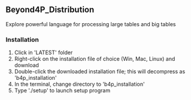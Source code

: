 ## Beyond4P_Distribution

Explore powerful language for processing large tables and big tables

### Installation
1. Click in 'LATEST' folder
2. Right-click on the installation file of choice (Win, Mac, Linux) and download
3. Double-click the downloaded installation file; this will decompress as 'b4p_installation'
4. In the terminal, change directory to 'b4p_installation'
5. Type './setup' to launch setup program



